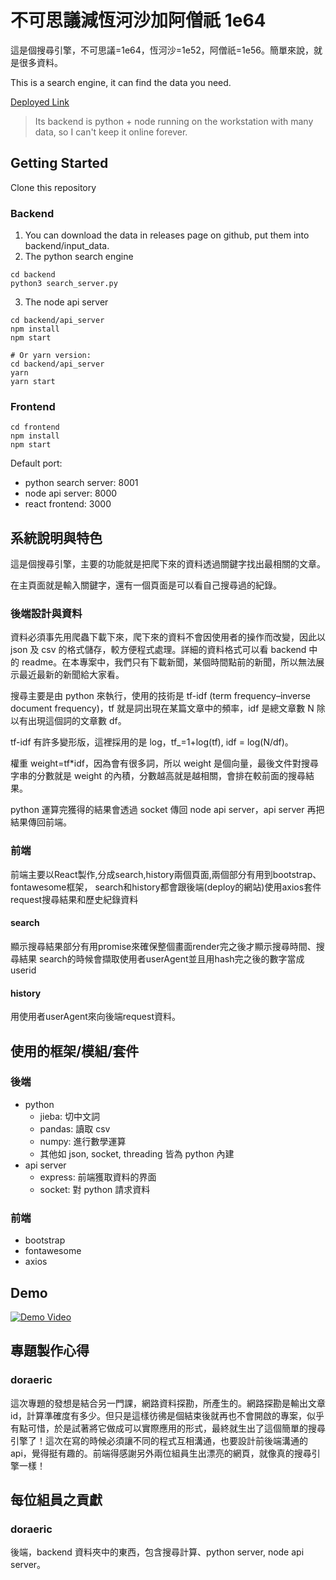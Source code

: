 # 不可思議減恆河沙加阿僧祇 1e64
這是個搜尋引擎，不可思議=1e64，恆河沙=1e52，阿僧祇=1e56。簡單來說，就是很多資料。

This is a search engine, it can find the data you need.

[Deployed Link](http://homepage.ntu.edu.tw/~b04501002/1e64/)
> Its backend is python + node running on the workstation with many data, so I can't keep it online forever.

## Getting Started
Clone this repository

### Backend
1. You can download the data in releases page on github, put them into backend/input\_data.
2. The python search engine
```
cd backend
python3 search_server.py
```
3. The node api server
```
cd backend/api_server
npm install
npm start

# Or yarn version:
cd backend/api_server
yarn
yarn start
```

### Frontend
```
cd frontend
npm install
npm start
```

Default port:
- python search server: 8001
- node api server: 8000
- react frontend: 3000

## 系統說明與特色
這是個搜尋引擎，主要的功能就是把爬下來的資料透過關鍵字找出最相關的文章。

在主頁面就是輸入關鍵字，還有一個頁面是可以看自己搜尋過的紀錄。

### 後端設計與資料
資料必須事先用爬蟲下載下來，爬下來的資料不會因使用者的操作而改變，因此以 json 及 csv 的格式儲存，較方便程式處理。詳細的資料格式可以看 backend 中的 readme。在本專案中，我們只有下載新聞，某個時間點前的新聞，所以無法展示最近最新的新聞給大家看。

搜尋主要是由 python 來執行，使用的技術是 tf-idf (term frequency–inverse document frequency)，tf 就是詞出現在某篇文章中的頻率，idf 是總文章數 N 除以有出現這個詞的文章數 df。

tf-idf 有許多變形版，這裡採用的是 log，tf\_=1+log(tf), idf = log(N/df)。

權重 weight=tf\*idf，因為會有很多詞，所以 weight 是個向量，最後文件對搜尋字串的分數就是 weight 的內積，分數越高就是越相關，會排在較前面的搜尋結果。

python 運算完獲得的結果會透過 socket 傳回 node api server，api server 再把結果傳回前端。

### 前端
前端主要以React製作,分成search,history兩個頁面,兩個部分有用到bootstrap、fontawesome框架，
search和history都會跟後端(deploy的網站)使用axios套件request搜尋結果和歷史紀錄資料

#### search
顯示搜尋結果部分有用promise來確保整個畫面render完之後才顯示搜尋時間、搜尋結果
search的時候會擷取使用者userAgent並且用hash完之後的數字當成userid

#### history
用使用者userAgent來向後端request資料。

## 使用的框架/模組/套件
### 後端
- python
  - jieba: 切中文詞
  - pandas: 讀取 csv
  - numpy: 進行數學運算
  - 其他如 json, socket, threading 皆為 python 內建
- api server
  - express: 前端獲取資料的界面
  - socket: 對 python 請求資料

### 前端
- bootstrap
- fontawesome
- axios

## Demo
[![Demo Video](https://lh6.googleusercontent.com/YdHiyj8j-JKib1NR3oIdvmStaBbq4tjuwN5Ll0mMIWX-vMX5EZK3Z2W7GxMlAok6ASpNVqFH6PECcP4euRg=w1920-h1080-pd-k)](https://drive.google.com/file/d/1ia5JSq4Vbw_FkkJJhD2VJVP4Q5of2Xlr/view)

## 專題製作心得
### doraeric

這次專題的發想是結合另一門課，網路資料探勘，所產生的。網路探勘是輸出文章id，計算準確度有多少。但只是這樣彷彿是個結束後就再也不會開啟的專案，似乎有點可惜，於是試著將它做成可以實際應用的形式，最終就生出了這個簡單的搜尋引擎了！這次在寫的時候必須讓不同的程式互相溝通，也要設計前後端溝通的api，覺得挺有趣的。前端得感謝另外兩位組員生出漂亮的網頁，就像真的搜尋引擎一樣！

## 每位組員之貢獻
### doraeric
後端，backend 資料夾中的東西，包含搜尋計算、python server, node api server。
